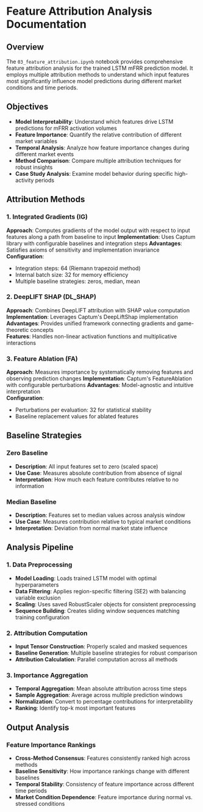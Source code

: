 # Feature Attribution Analysis Documentation

## Overview

The `03_feature_attribution.ipynb` notebook provides comprehensive feature attribution analysis for the trained LSTM mFRR prediction model. It employs multiple attribution methods to understand which input features most significantly influence model predictions during different market conditions and time periods.

## Objectives

- **Model Interpretability**: Understand which features drive LSTM predictions for mFRR activation volumes
- **Feature Importance**: Quantify the relative contribution of different market variables
- **Temporal Analysis**: Analyze how feature importance changes during different market events
- **Method Comparison**: Compare multiple attribution techniques for robust insights
- **Case Study Analysis**: Examine model behavior during specific high-activity periods

## Attribution Methods

### 1. Integrated Gradients (IG)
**Approach**: Computes gradients of the model output with respect to input features along a path from baseline to input
**Implementation**: Uses Captum library with configurable baselines and integration steps
**Advantages**: Satisfies axioms of sensitivity and implementation invariance  
**Configuration**:
- Integration steps: 64 (Riemann trapezoid method)
- Internal batch size: 32 for memory efficiency
- Multiple baseline strategies: zeros, median, mean

### 2. DeepLIFT SHAP (DL_SHAP)
**Approach**: Combines DeepLIFT attribution with SHAP value computation
**Implementation**: Leverages Captum's DeepLiftShap implementation
**Advantages**: Provides unified framework connecting gradients and game-theoretic concepts  
**Features**: Handles non-linear activation functions and multiplicative interactions

### 3. Feature Ablation (FA)
**Approach**: Measures importance by systematically removing features and observing prediction changes
**Implementation**: Captum's FeatureAblation with configurable perturbations
**Advantages**: Model-agnostic and intuitive interpretation  
**Configuration**:
- Perturbations per evaluation: 32 for statistical stability
- Baseline replacement values for ablated features

## Baseline Strategies

### Zero Baseline
- **Description**: All input features set to zero (scaled space)
- **Use Case**: Measures absolute contribution from absence of signal
- **Interpretation**: How much each feature contributes relative to no information

### Median Baseline
- **Description**: Features set to median values across analysis window
- **Use Case**: Measures contribution relative to typical market conditions
- **Interpretation**: Deviation from normal market state influence

## Analysis Pipeline

### 1. Data Preprocessing
- **Model Loading**: Loads trained LSTM model with optimal hyperparameters
- **Data Filtering**: Applies region-specific filtering (SE2) with balancing variable exclusion
- **Scaling**: Uses saved RobustScaler objects for consistent preprocessing
- **Sequence Building**: Creates sliding window sequences matching training configuration

### 2. Attribution Computation
- **Input Tensor Construction**: Properly scaled and masked sequences
- **Baseline Generation**: Multiple baseline strategies for robust comparison
- **Attribution Calculation**: Parallel computation across all methods

### 3. Importance Aggregation
- **Temporal Aggregation**: Mean absolute attribution across time steps
- **Sample Aggregation**: Average across multiple prediction windows
- **Normalization**: Convert to percentage contributions for interpretability
- **Ranking**: Identify top-k most important features

## Output Analysis

### Feature Importance Rankings
- **Cross-Method Consensus**: Features consistently ranked high across methods
- **Baseline Sensitivity**: How importance rankings change with different baselines
- **Temporal Stability**: Consistency of feature importance across different time periods
- **Market Condition Dependence**: Feature importance during normal vs. stressed conditions

